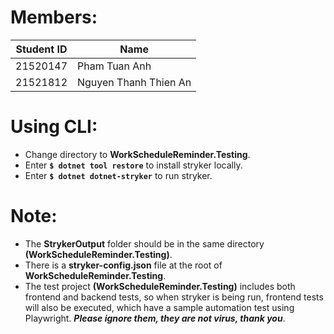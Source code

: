 # Members:
| Student ID | Name                  |
|------------|-----------------------|
| 21520147   | Pham Tuan Anh         |
| 21521812   | Nguyen Thanh Thien An |

# Using CLI:
- Change directory to **WorkScheduleReminder.Testing**.
- Enter **```$ dotnet tool restore```** to install stryker locally.
- Enter **```$ dotnet dotnet-stryker```** to run stryker.

# Note:
- The **StrykerOutput** folder should be in the same directory **(WorkScheduleReminder.Testing)**.
- There is a **stryker-config.json** file at the root of **WorkScheduleReminder.Testing**.
- The test project **(WorkScheduleReminder.Testing)** includes both frontend and backend tests, so when stryker is being run, frontend tests will also be executed, which have a sample automation test using Playwright. ***Please ignore them, they are not virus, thank you***.
